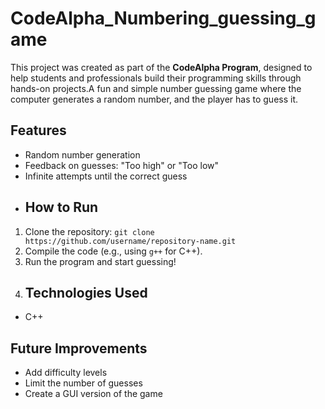 # CodeAlpha_Numbering_guessing_game 
This project was created as part of the **CodeAlpha Program**, designed to help students and professionals build their programming skills through hands-on projects.A fun and simple number guessing game where the computer generates a random number, and the player has to guess it.
## Features
- Random number generation
- Feedback on guesses: "Too high" or "Too low"
- Infinite attempts until the correct guess
- ## How to Run
1. Clone the repository: `git clone https://github.com/username/repository-name.git`
2. Compile the code (e.g., using `g++` for C++).
3. Run the program and start guessing!
4. ## Technologies Used
- C++

## Future Improvements
- Add difficulty levels
- Limit the number of guesses
- Create a GUI version of the game
